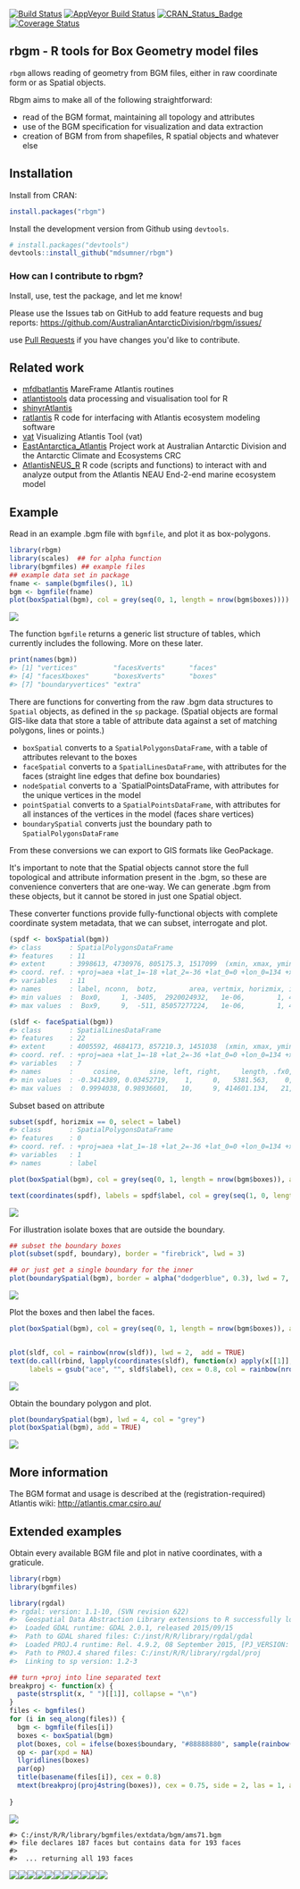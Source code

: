 [![Build Status](https://travis-ci.org/AustralianAntarcticDivision/rbgm.png?branch=master)](https://travis-ci.org/AustralianAntarcticDivision/rbgm) [![AppVeyor Build Status](https://ci.appveyor.com/api/projects/status/github/AustralianAntarcticDivision/rbgm?branch=master&svg=true)](https://ci.appveyor.com/project/AustralianAntarcticDivision/rbgm) [![CRAN\_Status\_Badge](http://www.r-pkg.org/badges/version/rbgm)](https://cran.r-project.org/package=rbgm) [![Coverage Status](https://img.shields.io/codecov/c/github/AustralianAntarcticDivision/rbgm/master.svg)](https://codecov.io/github/AustralianAntarcticDivision/rbgm?branch=master)

<!-- README.md is generated from README.Rmd. Please edit that file -->
rbgm - R tools for Box Geometry model files
-------------------------------------------

`rbgm` allows reading of geometry from BGM files, either in raw coordinate form or as Spatial objects.

Rbgm aims to make all of the following straightforward:

-   read of the BGM format, maintaining all topology and attributes
-   use of the BGM specification for visualization and data extraction
-   creation of BGM from from shapefiles, R spatial objects and whatever else

Installation
------------

Install from CRAN:

``` r
install.packages("rbgm")
```

Install the development version from Github using `devtools`.

``` r
# install.packages("devtools")
devtools::install_github("mdsumner/rbgm")
```

### How can I contribute to rbgm?

Install, use, test the package, and let me know!

Please use the Issues tab on GitHub to add feature requests and bug reports: <https://github.com/AustralianAntarcticDivision/rbgm/issues/>

use [Pull Requests](http://r-pkgs.had.co.nz/git.html#git-pullreq) if you have changes you'd like to contribute.

Related work
------------

-   [mfdbatlantis](https://github.com/mareframe/mfdbatlantis) MareFrame Atlantis routines
-   [atlantistools](https://github.com/alketh/atlantistools) data processing and visualisation tool for R
-   [shinyrAtlantis](https://github.com/shanearichards/shinyrAtlantis)
-   [ratlantis](https://github.com/jsgosnell/ratlantis) R code for interfacing with Atlantis ecosystem modeling software
-   [vat](https://github.com/mareframe/vat) Visualizing Atlantis Tool (vat)
-   [EastAntarctica\_Atlantis](https://github.com/AustralianAntarcticDivision/EastAntarctica_Atlantis) Project work at Australian Antarctic Division and the Antarctic Climate and Ecosystems CRC
-   [AtlantisNEUS\_R](https://github.com/erikjsolsen/AtlantisNEUS_R) R code (scripts and functions) to interact with and analyze output from the Atlantis NEAU End-2-end marine ecosystem model

Example
-------

Read in an example .bgm file with `bgmfile`, and plot it as box-polygons.

``` r
library(rbgm)
library(scales)  ## for alpha function
library(bgmfiles) ## example files
## example data set in package
fname <- sample(bgmfiles(), 1L)
bgm <- bgmfile(fname)
plot(boxSpatial(bgm), col = grey(seq(0, 1, length = nrow(bgm$boxes))))
```

![](figure/README-unnamed-chunk-4-1.png)

The function `bgmfile` returns a generic list structure of tables, which currently includes the following. More on these later.

``` r
print(names(bgm))
#> [1] "vertices"         "facesXverts"      "faces"           
#> [4] "facesXboxes"      "boxesXverts"      "boxes"           
#> [7] "boundaryvertices" "extra"
```

There are functions for converting from the raw .bgm data structures to `Spatial` objects, as defined in the `sp` package. (Spatial objects are formal GIS-like data that store a table of attribute data against a set of matching polygons, lines or points.)

-   `boxSpatial` converts to a `SpatialPolygonsDataFrame`, with a table of attributes relevant to the boxes
-   `faceSpatial` converts to a `SpatialLinesDataFrame`, with attributes for the faces (straight line edges that define box boundaries)
-   `nodeSpatial` converts to a \`SpatialPointsDataFrame, with attributes for the unique vertices in the model
-   `pointSpatial` converts to a `SpatialPointsDataFrame`, with attributes for all instances of the vertices in the model (faces share vertices)
-   `boundarySpatial` converts just the boundary path to `SpatialPolygonsDataFrame`

From these conversions we can export to GIS formats like GeoPackage.

It's important to note that the Spatial objects cannot store the full topological and attribute information present in the .bgm, so these are convenience converters that are one-way. We can generate .bgm from these objects, but it cannot be stored in just one Spatial object.

These converter functions provide fully-functional objects with complete coordinate system metadata, that we can subset, interrogate and plot.

``` r
(spdf <- boxSpatial(bgm))
#> class       : SpatialPolygonsDataFrame 
#> features    : 11 
#> extent      : 3998613, 4730976, 805175.3, 1517099  (xmin, xmax, ymin, ymax)
#> coord. ref. : +proj=aea +lat_1=-18 +lat_2=-36 +lat_0=0 +lon_0=134 +x_0=3000000 +y_0=6000000 +ellps=GRS80 +towgs84=0,0,0,0,0,0,0 +units=m +no_defs 
#> variables   : 11
#> names       : label, nconn,  botz,        area, vertmix, horizmix, insideX,   insideY, .bx0, boundary, box_id 
#> min values  :  Box0,     1, -3405,  2920024932,   1e-06,        1, 4043668,  967318.3,    0,     TRUE,      0 
#> max values  :  Box9,     9,  -511, 85057277224,   1e-06,        1, 4603016, 1480676.5,   10,    FALSE,     10

(sldf <- faceSpatial(bgm))
#> class       : SpatialLinesDataFrame 
#> features    : 22 
#> extent      : 4005592, 4684173, 857210.3, 1451038  (xmin, xmax, ymin, ymax)
#> coord. ref. : +proj=aea +lat_1=-18 +lat_2=-36 +lat_0=0 +lon_0=134 +x_0=3000000 +y_0=6000000 +ellps=GRS80 +towgs84=0,0,0,0,0,0,0 +units=m +no_defs 
#> variables   : 7
#> names       :     cosine,       sine, left, right,     length, .fx0, label 
#> min values  : -0.3414389, 0.03452719,    1,     0,   5381.563,    0, face0 
#> max values  :  0.9994038, 0.98936601,   10,     9, 414601.134,   21, face9
```

Subset based on attribute

``` r
subset(spdf, horizmix == 0, select = label)
#> class       : SpatialPolygonsDataFrame 
#> features    : 0 
#> coord. ref. : +proj=aea +lat_1=-18 +lat_2=-36 +lat_0=0 +lon_0=134 +x_0=3000000 +y_0=6000000 +ellps=GRS80 +towgs84=0,0,0,0,0,0,0 +units=m +no_defs 
#> variables   : 1
#> names       : label

plot(boxSpatial(bgm), col = grey(seq(0, 1, length = nrow(bgm$boxes)), alpha = 0.5))

text(coordinates(spdf), labels = spdf$label, col = grey(seq(1, 0, length = nrow(bgm$boxes))), cex = 0.8)
```

![](figure/README-unnamed-chunk-7-1.png)

For illustration isolate boxes that are outside the boundary.

``` r
## subset the boundary boxes
plot(subset(spdf, boundary), border = "firebrick", lwd = 3)

## or just get a single boundary for the inner
plot(boundarySpatial(bgm), border = alpha("dodgerblue", 0.3), lwd = 7, add = TRUE)
```

![](figure/README-unnamed-chunk-8-1.png)

Plot the boxes and then label the faces.

``` r
plot(boxSpatial(bgm), col = grey(seq(0, 1, length = nrow(bgm$boxes)), alpha = 0.5))


plot(sldf, col = rainbow(nrow(sldf)), lwd = 2,  add = TRUE)
text(do.call(rbind, lapply(coordinates(sldf), function(x) apply(x[[1]], 2, mean))), 
     labels = gsub("ace", "", sldf$label), cex = 0.8, col = rainbow(nrow(sldf)), pos = 3)
```

![](figure/README-unnamed-chunk-9-1.png)

Obtain the boundary polygon and plot.

``` r
plot(boundarySpatial(bgm), lwd = 4, col = "grey")
plot(boxSpatial(bgm), add = TRUE)
```

![](figure/README-unnamed-chunk-10-1.png)

More information
----------------

The BGM format and usage is described at the (registration-required) Atlantis wiki: <http://atlantis.cmar.csiro.au/>

Extended examples
-----------------

Obtain every available BGM file and plot in native coordinates, with a graticule.

``` r
library(rbgm)
library(bgmfiles)

library(rgdal)
#> rgdal: version: 1.1-10, (SVN revision 622)
#>  Geospatial Data Abstraction Library extensions to R successfully loaded
#>  Loaded GDAL runtime: GDAL 2.0.1, released 2015/09/15
#>  Path to GDAL shared files: C:/inst/R/R/library/rgdal/gdal
#>  Loaded PROJ.4 runtime: Rel. 4.9.2, 08 September 2015, [PJ_VERSION: 492]
#>  Path to PROJ.4 shared files: C:/inst/R/R/library/rgdal/proj
#>  Linking to sp version: 1.2-3

## turn +proj into line separated text
breakproj <- function(x) {
  paste(strsplit(x, " ")[[1]], collapse = "\n")
}
files <- bgmfiles()
for (i in seq_along(files)) {
  bgm <- bgmfile(files[i])
  boxes <- boxSpatial(bgm)
  plot(boxes, col = ifelse(boxes$boundary, "#88888880", sample(rainbow(nrow(boxes), alpha = 0.5))))
  op <- par(xpd = NA)
  llgridlines(boxes)
  par(op)
  title(basename(files[i]), cex = 0.8)
  mtext(breakproj(proj4string(boxes)), cex = 0.75, side = 2, las = 1, adj = 0, line = 2, at = par("usr")[3], xpd = NA)
 
}
```

![](figure/README-unnamed-chunk-11-1.png)

    #> C:/inst/R/R/library/bgmfiles/extdata/bgm/ams71.bgm 
    #> file declares 187 faces but contains data for 193 faces
    #> 
    #>  ... returning all 193 faces

![](figure/README-unnamed-chunk-11-2.png)![](figure/README-unnamed-chunk-11-3.png)![](figure/README-unnamed-chunk-11-4.png)![](figure/README-unnamed-chunk-11-5.png)![](figure/README-unnamed-chunk-11-6.png)![](figure/README-unnamed-chunk-11-7.png)![](figure/README-unnamed-chunk-11-8.png)![](figure/README-unnamed-chunk-11-9.png)![](figure/README-unnamed-chunk-11-10.png)![](figure/README-unnamed-chunk-11-11.png)![](figure/README-unnamed-chunk-11-12.png)
